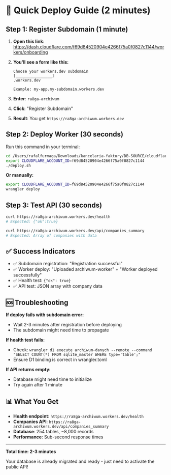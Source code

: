 # 🚀 Quick Deploy Guide (2 minutes)

## Step 1: Register Subdomain (1 minute)

1. **Open this link**: https://dash.cloudflare.com/f69d84520904e4266f75a0f0827c1144/workers/onboarding

2. **You'll see a form like this:**
   ```
   Choose your workers.dev subdomain
   [________________]
   .workers.dev

   Example: my-app.my-subdomain.workers.dev
   ```

3. **Enter**: `ra8ga-archiwum`

4. **Click**: "Register Subdomain"

5. **Result**: You get `https://ra8ga-archiwum.workers.dev`

## Step 2: Deploy Worker (30 seconds)

Run this command in your terminal:

```bash
cd /Users/rafalfurmaga/Downloads/kancelaria-faktury/DB-SOURCE/cloudflare-worker
export CLOUDFLARE_ACCOUNT_ID=f69d84520904e4266f75a0f0827c1144
./deploy.sh
```

**Or manually:**
```bash
export CLOUDFLARE_ACCOUNT_ID=f69d84520904e4266f75a0f0827c1144
wrangler deploy
```

## Step 3: Test API (30 seconds)

```bash
curl https://ra8ga-archiwum.workers.dev/health
# Expected: {"ok":true}

curl https://ra8ga-archiwum.workers.dev/api/companies_summary
# Expected: Array of companies with data
```

## ✅ Success Indicators

- ✅ Subdomain registration: "Registration successful"
- ✅ Worker deploy: "Uploaded archiwum-worker" + "Worker deployed successfully"
- ✅ Health test: `{"ok": true}`
- ✅ API test: JSON array with company data

## 🆘 Troubleshooting

**If deploy fails with subdomain error:**
- Wait 2-3 minutes after registration before deploying
- The subdomain might need time to propagate

**If health test fails:**
- Check: `wrangler d1 execute archiwum-danych --remote --command "SELECT COUNT(*) FROM sqlite_master WHERE type='table';"`
- Ensure D1 binding is correct in wrangler.toml

**If API returns empty:**
- Database might need time to initialize
- Try again after 1 minute

## 📊 What You Get

- **Health endpoint**: `https://ra8ga-archiwum.workers.dev/health`
- **Companies API**: `https://ra8ga-archiwum.workers.dev/api/companies_summary`
- **Database**: 254 tables, ~8,000 records
- **Performance**: Sub-second response times

---

**Total time: 2-3 minutes**

Your database is already migrated and ready - just need to activate the public API!